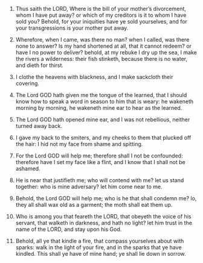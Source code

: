 1. Thus saith the LORD, Where is the bill of your mother’s
divorcement, whom I have put away? or which of my creditors is it to
whom I have sold you? Behold, for your iniquities have ye sold
yourselves, and for your transgressions is your mother put away.

2. Wherefore, when I came, was there no man? when I called, was
there none to answer? Is my hand shortened at all, that it cannot
redeem? or have I no power to deliver? behold, at my rebuke I dry up
the sea, I make the rivers a wilderness: their fish stinketh, because
there is no water, and dieth for thirst.

3. I clothe the heavens with blackness, and I make sackcloth their
covering.

4. The Lord GOD hath given me the tongue of the learned, that I
should know how to speak a word in season to him that is weary: he
wakeneth morning by morning, he wakeneth mine ear to hear as the
learned.

5. The Lord GOD hath opened mine ear, and I was not rebellious,
neither turned away back.

6. I gave my back to the smiters, and my cheeks to them that plucked
off the hair: I hid not my face from shame and spitting.

7. For the Lord GOD will help me; therefore shall I not be
confounded: therefore have I set my face like a flint, and I know that
I shall not be ashamed.

8. He is near that justifieth me; who will contend with me? let us
stand together: who is mine adversary? let him come near to me.

9. Behold, the Lord GOD will help me; who is he that shall condemn
me? lo, they all shall wax old as a garment; the moth shall eat them
up.

10. Who is among you that feareth the LORD, that obeyeth the voice
of his servant, that walketh in darkness, and hath no light? let him
trust in the name of the LORD, and stay upon his God.

11. Behold, all ye that kindle a fire, that compass yourselves about
with sparks: walk in the light of your fire, and in the sparks that ye
have kindled. This shall ye have of mine hand; ye shall lie down in
sorrow.
